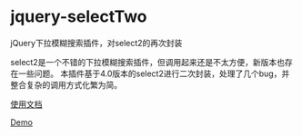 # jquery-selectTwo
jQuery下拉模糊搜索插件，对select2的再次封装

select2是一个不错的下拉模糊搜索插件，但调用起来还是不太方便，新版本也存在一些问题。
本插件基于4.0版本的select2进行二次封装，处理了几个bug，并整合复杂的调用方式化繁为简。

[使用文档](./selectTwo.md)

[Demo](./selectTwo/)
